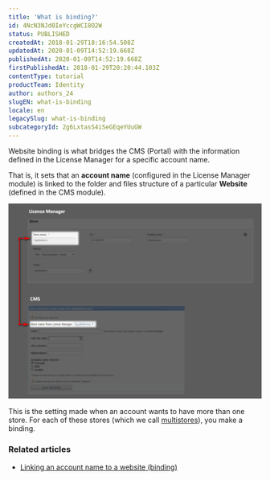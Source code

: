 ```yaml
---
title: 'What is binding?'
id: 4NcN3NJd0IeYccgWCI8O2W
status: PUBLISHED
createdAt: 2018-01-29T18:16:54.508Z
updatedAt: 2020-01-09T14:52:19.668Z
publishedAt: 2020-01-09T14:52:19.668Z
firstPublishedAt: 2018-01-29T20:20:44.103Z
contentType: tutorial
productTeam: Identity
author: authors_24
slugEN: what-is-binding
locale: en
legacySlug: what-is-binding
subcategoryId: 2g6LxtasS4iSeGEqeYUuGW
---
```


Website binding is what bridges the CMS (Portal) with the information defined in the License Manager for a specific account name.

That is, it sets that an __account name__ (configured in the License Manager module) is linked to the folder and files structure of a particular __Website__ (defined in the CMS module).

![Binding](https://raw.githubusercontent.com/vtexdocs/help-center-content/refs/heads/main/docs/en/tutorials/Storefront/Layout/what-is-binding_1.png)

This is the setting made when an account wants to have more than one store. For each of these stores (which we call [multistores](/en/tutorial/creating-multi-store-multi-domain)), you make a binding.

### Related articles
- [Linking an account name to a website (binding)](/pt/tutorial/vincular-um-account-name-a-um-website-binding)
